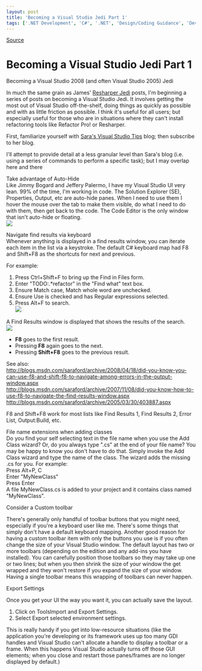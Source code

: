 ```yaml
---
layout: post
title: 'Becoming a Visual Studio Jedi Part 1'
tags: ['.NET Development', 'C#', '.NET', 'Design/Coding Guidance', 'DevCenterPost', 'Software Development', 'Visual Studio 2008', 'msmvps']
---
```

[Source](http://blogs.msmvps.com/peterritchie/2008/09/02/becoming-a-visual-studio-jedi/ "Permalink to Becoming a Visual Studio Jedi Part 1")

# Becoming a Visual Studio Jedi Part 1

Becoming a Visual Studio 2008 (and often Visual Studio 2005) Jedi

In much the same grain as James' [Resharper Jedi][1] posts, I'm beginning a series of posts on becoming a Visual Studio Jedi. It involves getting the most out of Visual Studio off-the-shelf, doing things as quickly as possible and with as little friction as possible. I think it's useful for all users; but especially useful for those who are in situations where they can't install refactoring tools like Refactor Pro! or Resharper.

First, familiarize yourself with [Sara's Visual Studio Tips][2] blog; then subscribe to her blog.

I'll attempt to provide detail at a less granular level than Sara's blog (i.e. using a series of commands to perform a specific task); but I may overlap here and there

Take advantage of Auto-Hide   
Like Jimmy Bogard and Jeffery Palermo, I have my Visual Studio UI very lean. 99% of the time, I'm working in code. The Solution Explorer (SE), Properties, Output, etc are auto-hide panes. When I need to use them I hover the mouse over the tab to make them visible, do what I need to do with them, then get back to the code. The Code Editor is the only window that isn't auto-hide or floating.   
![][3]

Navigate find results via keyboard   
Whenever anything is displayed in a find results window, you can iterate each item in the list via a keystroke. The default C# keyboard map had F8 and Shift+F8 as the shortcuts for next and previous.

For example:

1. Press Ctrl+Shift+F to bring up the Find in Files form. 
2. Enter "TODO:.*refactor" in the "Find what" text box. 
3. Ensure Match case, Match whole word are unchecked. 
4. Ensure Use is checked and has Regular expressions selected. 
5. Press Alt+F to search.   
![][4]

A Find Results window is displayed that shows the results of the search.   
![][5]

* **F8** goes to the first result.
* Pressing **F8** again goes to the next. 
* Pressing **Shift+F8** goes to the previous result.

See also:   
<http://blogs.msdn.com/saraford/archive/2008/04/18/did-you-know-you-can-use-f8-and-shift-f8-to-navigate-among-errors-in-the-output-window.aspx>   
<http://blogs.msdn.com/saraford/archive/2007/11/08/did-you-know-how-to-use-f8-to-navigate-the-find-results-window.aspx>   
<http://blogs.msdn.com/saraford/archive/2005/03/30/403887.aspx>

F8 and Shift+F8 work for most lists like Find Results 1, Find Results 2, Error List, Output:Build, etc.

File name extensions when adding classes   
Do you find your self selecting text in the file name when you use the Add Class wizard? Or, do you always type ".cs" at the end of your file name? You may be happy to know you don't have to do that. Simply invoke the Add Class wizard and type the name of the class. The wizard adds the missing .cs for you. For example:   
Press Alt+P, C   
Enter "MyNewClass"   
Press Enter   
A file MyNewClass.cs is added to your project and it contains class named "MyNewClass".

Consider a Custom toolbar

There's generally only handful of toolbar buttons that you might need, especially if you're a keyboard user like me. There's some things that simply don't have a default keyboard mapping. Another good reason for having a custom toolbar item with only the buttons you use is if you often change the size of your Visual Studio window. The default layout has two or more toolbars (depending on the edition and any add-ins you have installed). You can carefully position those toolbars so they may take up one or two lines; but when you then shrink the size of your window the get wrapped and they won't restore if you expand the size of your window. Having a single toolbar means this wrapping of toolbars can never happen.

Export Settings

Once you get your UI the way you want it, you can actually save the layout. 

1. Click on ToolsImport and Export Settings.
2. Select Export selected environment settings.

This is really handy if you get into low-resource situations (like the application you're developing or its framework uses up too many GDI handles and Visual Studio can't allocate a handle to display a toolbar or a frame. When this happens Visual Studio actually turns off those GUI elements; when you close and restart those panes/frames are no longer displayed by default.)

[1]: http://www.jameskovacs.com/blog/BecomingAJediPart1OfN.aspx
[2]: http://blogs.msdn.com/saraford/archive/tags/Visual+Studio+2008+Tip+of+the+Day/default.aspx
[3]: http://blogs.msmvps.com/cfs-file.ashx/__key/CommunityServer.Blogs.Components.WeblogFiles/peterritchie/lean-VS2k8.JPG
[4]: http://blogs.msmvps.com/cfs-file.ashx/__key/CommunityServer.Blogs.Components.WeblogFiles/peterritchie/Find-in-Files.JPG
[5]: http://blogs.msmvps.com/cfs-file.ashx/__key/CommunityServer.Blogs.Components.WeblogFiles/peterritchie/Find-Results.JPG


